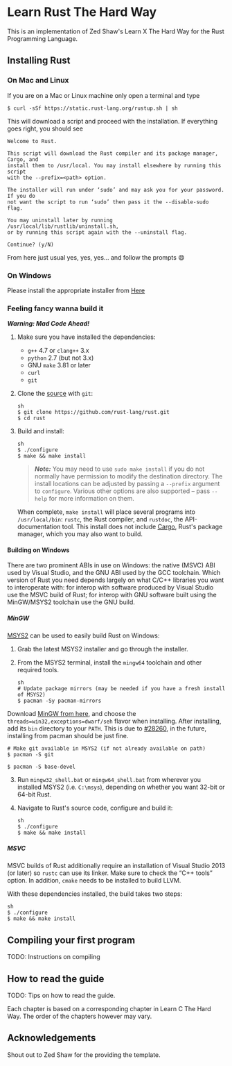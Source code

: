 # Learn Rust The Hard Way

This is an implementation of Zed Shaw's Learn X The Hard Way for the Rust
Programming Language.

## Installing Rust

### On Mac and Linux
If you are on a Mac or Linux machine only open a terminal and type
```
$ curl -sSf https://static.rust-lang.org/rustup.sh | sh
```
This will download a script and proceed with the installation. If everything goes right, you should see
```
Welcome to Rust.

This script will download the Rust compiler and its package manager, Cargo, and
install them to /usr/local. You may install elsewhere by running this script
with the --prefix=<path> option.

The installer will run under ‘sudo’ and may ask you for your password. If you do
not want the script to run ‘sudo’ then pass it the --disable-sudo flag.

You may uninstall later by running /usr/local/lib/rustlib/uninstall.sh,
or by running this script again with the --uninstall flag.

Continue? (y/N)
```

From here just usual yes, yes, yes... and follow the prompts :smile:

### On Windows
Please install the appropriate installer from [Here](https://www.rust-lang.org/downloads.html)

### Feeling fancy __wanna build it__

***Warning: Mad Code Ahead!***

1. Make sure you have installed the dependencies:

   * `g++` 4.7 or `clang++` 3.x
   * `python` 2.7 (but not 3.x)
   * GNU `make` 3.81 or later
   * `curl`
   * `git`

2. Clone the [source] with `git`:

   ```
   sh
   $ git clone https://github.com/rust-lang/rust.git
   $ cd rust
   ```

[source]: https://github.com/rust-lang/rust

3. Build and install:

    ```
    sh
    $ ./configure
    $ make && make install
    ```

    > ***Note:*** You may need to use `sudo make install` if you do not
    > normally have permission to modify the destination directory. The
    > install locations can be adjusted by passing a `--prefix` argument
    > to `configure`. Various other options are also supported – pass
    > `--help` for more information on them.

    When complete, `make install` will place several programs into
    `/usr/local/bin`: `rustc`, the Rust compiler, and `rustdoc`, the
    API-documentation tool. This install does not include [Cargo],
    Rust's package manager, which you may also want to build.

[Cargo]: https://github.com/rust-lang/cargo

#### Building on Windows

There are two prominent ABIs in use on Windows: the native (MSVC) ABI used by
Visual Studio, and the GNU ABI used by the GCC toolchain. Which version of Rust
you need depends largely on what C/C++ libraries you want to interoperate with:
for interop with software produced by Visual Studio use the MSVC build of Rust;
for interop with GNU software built using the MinGW/MSYS2 toolchain use the GNU
build.


##### MinGW

[MSYS2](http://msys2.github.io/) can be used to easily build Rust on Windows:

1. Grab the latest MSYS2 installer and go through the installer.

2. From the MSYS2 terminal, install the `mingw64` toolchain and other required
   tools.

   ```
   sh
   # Update package mirrors (may be needed if you have a fresh install of MSYS2)
   $ pacman -Sy pacman-mirrors
   ```

Download [MinGW from
here](http://mingw-w64.org/doku.php/download/mingw-builds), and choose the
`threads=win32,exceptions=dwarf/seh` flavor when installing. After installing,
add its `bin` directory to your `PATH`. This is due to [#28260](https://github.com/rust-lang/rust/issues/28260), in the future,
installing from pacman should be just fine.

   ```
   # Make git available in MSYS2 (if not already available on path)
   $ pacman -S git

   $ pacman -S base-devel
   ```

3. Run `mingw32_shell.bat` or `mingw64_shell.bat` from wherever you installed
   MSYS2 (i.e. `C:\msys`), depending on whether you want 32-bit or 64-bit Rust.

4. Navigate to Rust's source code, configure and build it:

   ```
   sh
   $ ./configure
   $ make && make install
   ```

##### MSVC

MSVC builds of Rust additionally require an installation of Visual Studio 2013
(or later) so `rustc` can use its linker. Make sure to check the “C++ tools”
option. In addition, `cmake` needs to be installed to build LLVM.

With these dependencies installed, the build takes two steps:

```
sh
$ ./configure
$ make && make install
```
## Compiling your first program

TODO: Instructions on compiling

## How to read the guide

TODO: Tips on how to read the guide.

Each chapter is based on a corresponding chapter in Learn C The Hard Way. The
order of the chapters however may vary.

## Acknowledgements

Shout out to Zed Shaw for the providing the template.
